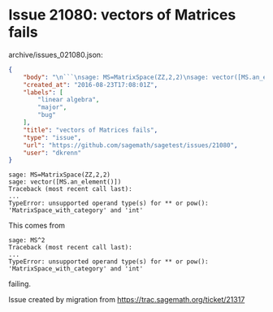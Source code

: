 # Issue 21080: vectors of Matrices fails

archive/issues_021080.json:
```json
{
    "body": "\n```\nsage: MS=MatrixSpace(ZZ,2,2)\nsage: vector([MS.an_element()])\nTraceback (most recent call last):\n...\nTypeError: unsupported operand type(s) for ** or pow(): 'MatrixSpace_with_category' and 'int'\n```\n\nThis comes from\n\n```\nsage: MS^2\nTraceback (most recent call last):\n...\nTypeError: unsupported operand type(s) for ** or pow(): 'MatrixSpace_with_category' and 'int'\n```\n\nfailing.\n\nIssue created by migration from https://trac.sagemath.org/ticket/21317\n\n",
    "created_at": "2016-08-23T17:08:01Z",
    "labels": [
        "linear algebra",
        "major",
        "bug"
    ],
    "title": "vectors of Matrices fails",
    "type": "issue",
    "url": "https://github.com/sagemath/sagetest/issues/21080",
    "user": "dkrenn"
}
```

```
sage: MS=MatrixSpace(ZZ,2,2)
sage: vector([MS.an_element()])
Traceback (most recent call last):
...
TypeError: unsupported operand type(s) for ** or pow(): 'MatrixSpace_with_category' and 'int'
```

This comes from

```
sage: MS^2
Traceback (most recent call last):
...
TypeError: unsupported operand type(s) for ** or pow(): 'MatrixSpace_with_category' and 'int'
```

failing.

Issue created by migration from https://trac.sagemath.org/ticket/21317


